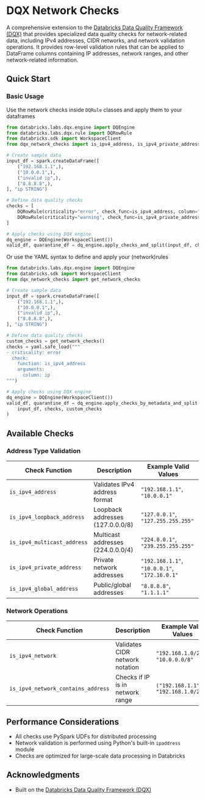 # DQX Network Checks

A comprehensive extension to the [Databricks Data Quality Framework (DQX)](https://github.com/databrickslabs/dqx) that provides specialized data quality checks for network-related data, including IPv4 addresses, CIDR networks, and network validation operations. It provides row-level validation rules that can be applied to DataFrame columns containing IP addresses, network ranges, and other network-related information.

## Quick Start

### Basic Usage

Use the network checks inside `DQRule` classes and apply them to your dataframes 

```python
from databricks.labs.dqx.engine import DQEngine
from databricks.labs.dqx.rule import DQRowRule
from databricks.sdk import WorkspaceClient
from dqx_network_checks import is_ipv4_address, is_ipv4_private_address

# Create sample data
input_df = spark.createDataFrame([
    ("192.168.1.1",),
    ("10.0.0.1",),
    ("invalid ip",),
    ("8.8.8.8",),
], "ip STRING")

# Define data quality checks
checks = [
    DQRowRule(criticality="error", check_func=is_ipv4_address, column="ip"),
    DQRowRule(criticality="warning", check_func=is_ipv4_private_address, column="ip"),
]

# Apply checks using DQX engine
dq_engine = DQEngine(WorkspaceClient())
valid_df, quarantine_df = dq_engine.apply_checks_and_split(input_df, checks)
```

Or use the YAML syntax to define and apply your (network)rules

```python
from databricks.labs.dqx.engine import DQEngine
from databricks.sdk import WorkspaceClient
from dqx_network_checks import get_network_checks

# Create sample data
input_df = spark.createDataFrame([
    ("192.168.1.1",),
    ("10.0.0.1",),
    ("invalid ip",),
    ("8.8.8.8",),
], "ip STRING")

# Define data quality checks
custom_checks = get_network_checks()
checks = yaml.safe_load("""
- criticality: error
  check:
    function: is_ipv4_address
    arguments:
      column: ip
""")

# Apply checks using DQX engine
dq_engine = DQEngine(WorkspaceClient())
valid_df, quarantine_df = dq_engine.apply_checks_by_metadata_and_split(
    input_df, checks, custom_checks
)
```

## Available Checks

### Address Type Validation

| Check Function | Description | Example Valid Values |
|---------------|-------------|---------------------|
| `is_ipv4_address` | Validates IPv4 address format | `"192.168.1.1"`, `"10.0.0.1"` |
| `is_ipv4_loopback_address` | Loopback addresses (127.0.0.0/8) | `"127.0.0.1"`, `"127.255.255.255"` |
| `is_ipv4_multicast_address` | Multicast addresses (224.0.0.0/4) | `"224.0.0.1"`, `"239.255.255.255"` |
| `is_ipv4_private_address` | Private network addresses | `"192.168.1.1"`, `"10.0.0.1"`, `"172.16.0.1"` |
| `is_ipv4_global_address` | Public/global addresses | `"8.8.8.8"`, `"1.1.1.1"` |

### Network Operations

| Check Function | Description | Example Valid Values |
|---------------|-------------|---------------------|
| `is_ipv4_network` | Validates CIDR network notation | `"192.168.1.0/24"`, `"10.0.0.0/8"` |
| `is_ipv4_network_contains_address` | Checks if IP is in network range | `("192.168.1.1", "192.168.1.0/24")` |

## Performance Considerations

- All checks use PySpark UDFs for distributed processing
- Network validation is performed using Python's built-in `ipaddress` module
- Checks are optimized for large-scale data processing in Databricks

## Acknowledgments

- Built on the [Databricks Data Quality Framework (DQX)](https://github.com/databrickslabs/dqx)
